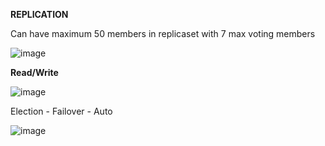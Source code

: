 **REPLICATION**

Can have maximum 50 members in replicaset with 7 max voting members


![image](https://github.com/user-attachments/assets/f009e9da-63dc-411f-8abd-ce90d51e1467)


**Read/Write**

![image](https://github.com/user-attachments/assets/04e02e78-61c6-4c84-8063-15132c9818d8)


Election - Failover - Auto

![image](https://github.com/user-attachments/assets/6b377058-833c-4324-aaea-41a84b5c357b)
